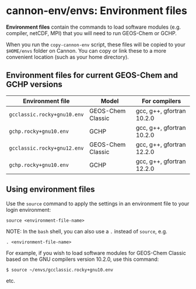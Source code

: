 # cannon-env/envs: Environment files

**Environment files** contain the commands to load software modules (e.g. compiler, netCDF, MPI) that you will need to run GEOS-Chem or GCHP.

When you run the `copy-cannon-env` script, these files will be copied to your `$HOME/envs` folder on Cannon.  You can copy or link these to a more convenient location (such as your home directory).

## Environment files for current GEOS-Chem and GCHP versions

| Environment file            | Model              | For compilers             |
| --------------------------- | ------------------ | ------------------------- |
| `gcclassic.rocky+gnu10.env` | GEOS-Chem Classic  | gcc, g++, gfortran 10.2.0 |
| `gchp.rocky+gnu10.env`      | GCHP               | gcc, g++, gfortran 10.2.0 |
| `gcclassic.rocky+gnu12.env` | GEOS-Chem Classic  | gcc, g++, gfortran 12.2.0 |
| `gchp.rocky+gnu10.env`      | GCHP               | gcc, g++, gfortran 12.2.0 |


## Using environment files

Use the `source` command to apply the settings in an environment file to your login environment:

```console
source <environment-file-name>
```

NOTE: In the `bash` shell, you can also use a `.` instead of `source`, e.g.

```console
. <environment-file-name>
```

For example, if you wish to load software modules for GEOS-Chem Classic based on the GNU compilers version 10.2.0, use this command:

```console
$ source ~/envs/gcclassic.rocky+gnu10.env
```

etc.